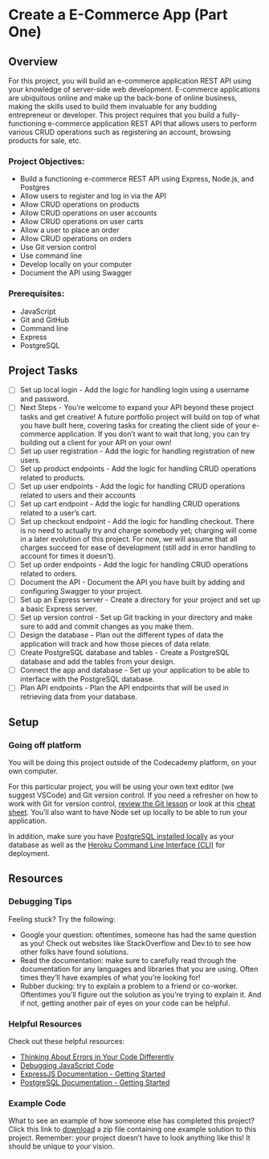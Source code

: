 # Create a E-Commerce App (Part One)

## Overview
For this project, you will build an e-commerce application REST API using your knowledge of server-side web development. E-commerce applications are ubiquitous online and make up the back-bone of online business, making the skills used to build them invaluable for any budding entrepreneur or developer. This project requires that you build a fully-functioning e-commerce application REST API that allows users to perform various CRUD operations such as registering an account, browsing products for sale, etc.

### Project Objectives:
* Build a functioning e-commerce REST API using Express, Node.js, and Postgres
* Allow users to register and log in via the API
* Allow CRUD operations on products
* Allow CRUD operations on user accounts
* Allow CRUD operations on user carts
* Allow a user to place an order
* Allow CRUD operations on orders
* Use Git version control
* Use command line
* Develop locally on your computer
* Document the API using Swagger

### Prerequisites:
* JavaScript
* Git and GitHub
* Command line
* Express
* PostgreSQL

## Project Tasks
* [ ] Set up local login - Add the logic for handling login using a username and password.
* [ ] Next Steps - You’re welcome to expand your API beyond these project tasks and get creative! A future portfolio project will build on top of what you have built here, covering tasks for creating the client side of your e-commerce application. If you don’t want to wait that long, you can try building out a client for your API on your own!
* [ ] Set up user registration - Add the logic for handling registration of new users.
* [ ] Set up product endpoints - Add the logic for handling CRUD operations related to products.
* [ ] Set up user endpoints - Add the logic for handling CRUD operations related to users and their accounts
* [ ] Set up cart endpoint - Add the logic for handling CRUD operations related to a user’s cart.
* [ ] Set up checkout endpoint - Add the logic for handling checkout. There is no need to actually try and charge somebody yet; charging will come in a later evolution of this project. For now, we will assume that all charges succeed for ease of development (still add in error handling to account for times it doesn’t).
* [ ] Set up order endpoints - Add the logic for handling CRUD operations related to orders.
* [ ] Document the API - Document the API you have built by adding and configuring Swagger to your project.
* [ ] Set up an Express server - Create a directory for your project and set up a basic Express server.
* [ ] Set up version control - Set up Git tracking in your directory and make sure to add and commit changes as you make them.
* [ ] Design the database - Plan out the different types of data the application will track and how those pieces of data relate.
* [ ] Create PostgreSQL database and tables - Create a PostgreSQL database and add the tables from your design.
* [ ] Connect the app and database - Set up your application to be able to interface with the PostgreSQL database.
* [ ] Plan API endpoints - Plan the API endpoints that will be used in retrieving data from your database.

## Setup
### Going off platform
You will be doing this project outside of the Codecademy platform, on your own computer.

For this particular project, you will be using your own text editor (we suggest VSCode) and Git version control. If you need a refresher on how to work with Git for version control, [review the Git lesson](https://www.codecademy.com/learn/learn-git) or look at this [cheat sheet](https://education.github.com/git-cheat-sheet-education.pdf). You’ll also want to have Node set up locally to be able to run your application.

In addition, make sure you have [PostgreSQL installed locally](https://www.codecademy.com/paths/full-stack-engineer-career-path/tracks/fscp-postgresql-database/modules/fscp-setting-up-postgresql/articles/installing-and-using-postgresql-locally) as your database as well as the [Heroku Command Line Interface (CLI)](https://devcenter.heroku.com/articles/heroku-cli) for deployment.

## Resources
### Debugging Tips
Feeling stuck? Try the following:
* Google your question: oftentimes, someone has had the same question as you! Check out websites like StackOverflow and Dev.to to see how other folks have found solutions.
* Read the documentation: make sure to carefully read through the documentation for any languages and libraries that you are using. Often times they’ll have examples of what you’re looking for!
* Rubber ducking: try to explain a problem to a friend or co-worker. Oftentimes you’ll figure out the solution as you’re trying to explain it. And if not, getting another pair of eyes on your code can be helpful.

### Helpful Resources
Check out these helpful resources:
* [Thinking About Errors in Your Code Differently](https://www.codecademy.com/content-items/673d70052fe5627f2222ab7840b4c5db)
* [Debugging JavaScript Code](https://www.codecademy.com/content-items/e8a7f4f36eae1c4ee642af3cea4bfb4a/exercises/debugging-overview)
* [ExpressJS Documentation - Getting Started](https://expressjs.com/en/starter/installing.html)
* [PostgreSQL Documentation - Getting Started](https://www.postgresql.org/docs/current/tutorial-start.html)

### Example Code
What to see an example of how someone else has completed this project? Click this link to [download](https://static-assets.codecademy.com/Paths/full-stack-career-path/portfolio-projects/e-commerce-rest-api/codecademy-ecommerce-rest-api-master.zip) a zip file containing one example solution to this project. Remember: your project doesn’t have to look anything like this! It should be unique to your vision.

